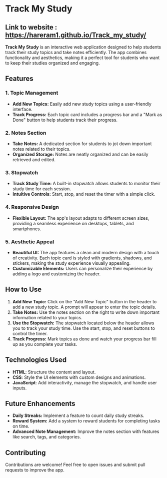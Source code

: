 # Track My Study

## Link to website : https://hareram1.github.io/Track_my_study/

**Track My Study** is an interactive web application designed to help students track their study topics and take notes efficiently. The app combines functionality and aesthetics, making it a perfect tool for students who want to keep their studies organized and engaging.

## Features

### 1. **Topic Management**
- **Add New Topics:** Easily add new study topics using a user-friendly interface.
- **Track Progress:** Each topic card includes a progress bar and a "Mark as Done" button to help students track their progress.

### 2. **Notes Section**
- **Take Notes:** A dedicated section for students to jot down important notes related to their topics.
- **Organized Storage:** Notes are neatly organized and can be easily retrieved and edited.

### 3. **Stopwatch**
- **Track Study Time:** A built-in stopwatch allows students to monitor their study time for each session.
- **Intuitive Controls:** Start, stop, and reset the timer with a simple click.

### 4. **Responsive Design**
- **Flexible Layout:** The app's layout adapts to different screen sizes, providing a seamless experience on desktops, tablets, and smartphones.

### 5. **Aesthetic Appeal**
- **Beautiful UI:** The app features a clean and modern design with a touch of creativity. Each topic card is styled with gradients, shadows, and stickers, making the study experience visually appealing.
- **Customizable Elements:** Users can personalize their experience by adding a logo and customizing the header.

## How to Use

1. **Add New Topic:** Click on the "Add New Topic" button in the header to add a new study topic. A prompt will appear to enter the topic details.
2. **Take Notes:** Use the notes section on the right to write down important information related to your topics.
3. **Use the Stopwatch:** The stopwatch located below the header allows you to track your study time. Use the start, stop, and reset buttons to control the timer.
4. **Track Progress:** Mark topics as done and watch your progress bar fill up as you complete your tasks.

## Technologies Used

- **HTML**: Structure the content and layout.
- **CSS**: Style the UI elements with custom designs and animations.
- **JavaScript**: Add interactivity, manage the stopwatch, and handle user inputs.

## Future Enhancements

- **Daily Streaks:** Implement a feature to count daily study streaks.
- **Reward System:** Add a system to reward students for completing tasks on time.
- **Advanced Note Management:** Improve the notes section with features like search, tags, and categories.

## Contributing

Contributions are welcome! Feel free to open issues and submit pull requests to improve the app.
